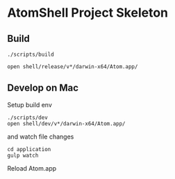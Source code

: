 # AtomShell Project Skeleton

## Build

```
./scripts/build
```

`open shell/release/v*/darwin-x64/Atom.app/`

## Develop on Mac

Setup build env

```
./scripts/dev
open shell/dev/v*/darwin-x64/Atom.app/
```

and watch file changes

```
cd application
gulp watch
```

Reload Atom.app
